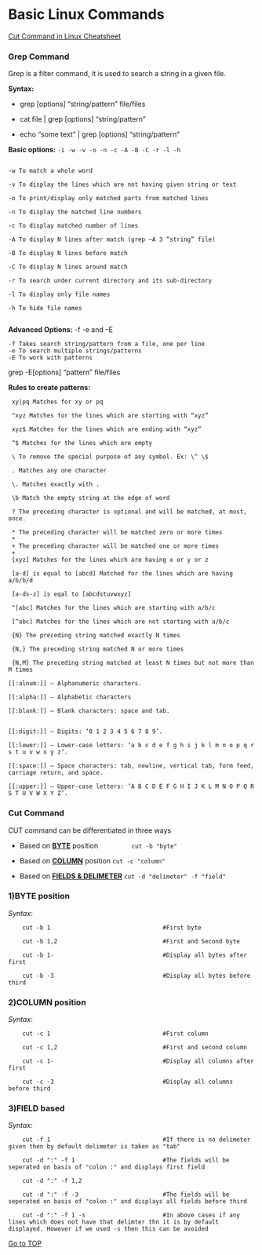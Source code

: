 
# Basic Linux Commands

[Cut Command in Linux Cheatsheet](https://github.com/nambinayagan/rhcsa_exam#cut-command-in-linux-cheatsheet "Cut Command")

### Grep Command
 Grep is a filter command, it is used to search a string in a given file.
 
 
 **Syntax:**
 
- grep [options] “string/pattern” file/files
	
- cat file | grep [options] “string/pattern”
	
- echo “some text” | grep [options] “string/pattern”
	

 **Basic options:** ```-i -w -v -o -n -c -A -B -C -r -l -h```

 
 ``` -i To ignore case for matching/searching
 
 -w To match a whole word
  
 -v To display the lines which are not having given string or text
 
 -o To print/display only matched parts from matched lines
 
 -n To display the matched line numbers
 
 -c To display matched number of lines
 
 -A To display N lines after match (grep –A 3 “string” file)
 
 -B To display N lines before match
 
 -C To display N lines around match
 
 -r To search under current directory and its sub-directory
 
 -l To display only file names
 
 -h To hide file names
 
 
 ```

 
 **Advanced Options:** -f -e and –E
 
 ```
 -f Takes search string/pattern from a file, one per line
 -e To search multiple strings/patterns 
 -E To work with patterns
 ```
 
 grep -E[options] “pattern” file/files
 
**Rules to create patterns:**

	 xy|pq Matches for xy or pq

	 ^xyz Matches for the lines which are starting with “xyz”

	 xyz$ Matches for the lines which are ending with “xyz”

	 ^$ Matches for the lines which are empty

	 \ To remove the special purpose of any symbol. Ex: \^ \$

	 . Matches any one character

	 \. Matches exactly with .

	 \b Match the empty string at the edge of word

	 ? The preceding character is optional and will be matched, at most, once.

	 * The preceding character will be matched zero or more times
	 * 
	 + The preceding character will be matched one or more times
	 + 
	 [xyz] Matches for the lines which are having x or y or z

	 [a-d] is equal to [abcd] Matched for the lines which are having a/b/b/d

	 [a-ds-z] is eqal to [abcdstuvwxyz]

	 ^[abc] Matches for the lines which are starting with a/b/c

	 [^abc] Matches for the lines which are not starting with a/b/c

	 {N} The preceding string matched exactly N times

	 {N,} The preceding string matched N or more times

	 {N,M} The preceding string matched at least N times but not more than M times

	[[:alnum:]] – Alphanumeric characters.

	[[:alpha:]] – Alphabetic characters

	[[:blank:]] – Blank characters: space and tab.


	[[:digit:]] – Digits: ‘0 1 2 3 4 5 6 7 8 9’.

	[[:lower:]] – Lower-case letters: ‘a b c d e f g h i j k l m n o p q r s t u v w x y z’.

	[[:space:]] – Space characters: tab, newline, vertical tab, form feed, carriage return, and space.

	[[:upper:]] – Upper-case letters: ‘A B C D E F G H I J K L M N O P Q R S T U V W X Y Z’.






### Cut Command

CUT command can be differentiated in three ways

- Based on [**BYTE**](https://github.com/nambinayagan/rhcsa_exam/blob/main/README.md#1byte-position) position   `         cut -b "byte"`

- Based on [**COLUMN**](https://github.com/nambinayagan/rhcsa_exam/blob/main/README.md#2column-position) position          `cut -c "column"`

- Based on [**FIELDS & DELIMETER**](https://github.com/nambinayagan/rhcsa_exam/blob/main/README.md#3field-based)        `cut -d "delimeter" -f "field"`



### 1)BYTE position

_Syntax:_

        cut -b 1                                #First byte

        cut -b 1,2                              #First and Second byte

        cut -b 1-                               #Display all bytes after first

        cut -b -3                               #Display all bytes before third


### 2)COLUMN position


_Syntax:_

        cut -c 1                                #First column

        cut -c 1,2                              #First and second column

        cut -c 1-                               #Display all columns after first

        cut -c -3                               #Display all columns before third



### 3)FIELD based


_Syntax:_

        cut -f 1                                #If there is no delimeter given then by default delimeter is taken as "tab"

        cut -d ":" -f 1                         #The fields will be seperated on basis of "colon :" and displays first field

        cut -d ":" -f 1,2

        cut -d ":" -f -3                        #The fields will be seperated on basis of "colon :" and displays all fields before third

        cut -d ":" -f 1 -s                      #In above cases if any lines which does not have that delimter thn it is by default displayed. However if we used -s then this can be avoided

[Go to TOP](https://github.com/nambinayagan/rhcsa_exam#cut-command-in-linux-cheatsheet "Cut Command")
